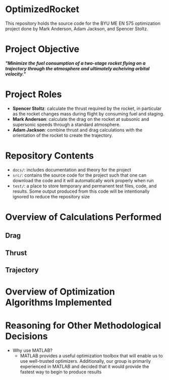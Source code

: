 # OptimizedRocket
This repository holds the source code for the BYU ME EN 575 optimization project done by Mark Anderson, Adam Jackson, and Spencer Stoltz.

# Project Objective
***"Minimize the fuel consumption of a two-stage rocket flying on a trajectory through the atmosphere and ultimately acheiving orbital velocity."***

# Project Roles
- **Spencer Stoltz**: calculate the thrust required by the rocket, in particular as the rocket changes mass during flight by consuming fuel and staging.
- **Mark Anderson**: calculate the drag on the rocket at subsonic and supersonic speeds through a standard atmosphere.
- **Adam Jackson**: combine thrust and drag calculations with the orientation of the rocket to create the trajectory.

# Repository Contents
- `docs/`: includes documentation and theory for the project
- `src/`: contains the source code for the project such that one can download the code and it will automatically work properly when run
- `test/`: a place to store temporary and permanent test files, code, and results. Some output produced from this code will be intentionally ignored to reduce the repository size

# Overview of Calculations Performed

## Drag


## Thrust


## Trajectory


# Overview of Optimization Algorithms Implemented

# Reasoning for Other Methodological Decisions
- Why use MATLAB?
  - MATLAB provides a useful optimization toolbox that will enable us to use well-trusted optimizers. Additionally, our group is primarily experienced in MATLAB and decided that it would provide the fastest way to begin to produce results
